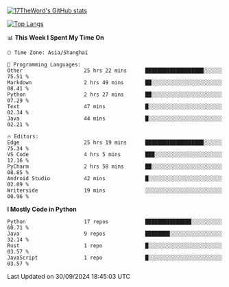 [![17TheWord's GitHub stats](https://github-readme-stats.vercel.app/api?username=17TheWord&count_private=true&show_icons=true)](https://github.com/anuraghazra/github-readme-stats)

[![Top Langs](https://github-readme-stats.vercel.app/api/top-langs/?username=17TheWord&layout=compact&hide=html)](https://github.com/anuraghazra/github-readme-stats)


<!--START_SECTION:waka-->
📊 **This Week I Spent My Time On** 

```text
🕑︎ Time Zone: Asia/Shanghai

💬 Programming Languages: 
Other                    25 hrs 22 mins      ███████████████████░░░░░░   75.51 % 
Markdown                 2 hrs 49 mins       ██░░░░░░░░░░░░░░░░░░░░░░░   08.41 % 
Python                   2 hrs 27 mins       ██░░░░░░░░░░░░░░░░░░░░░░░   07.29 % 
Text                     47 mins             █░░░░░░░░░░░░░░░░░░░░░░░░   02.34 % 
Java                     44 mins             █░░░░░░░░░░░░░░░░░░░░░░░░   02.21 % 

🔥 Editors: 
Edge                     25 hrs 19 mins      ███████████████████░░░░░░   75.34 % 
VS Code                  4 hrs 5 mins        ███░░░░░░░░░░░░░░░░░░░░░░   12.16 % 
PyCharm                  2 hrs 58 mins       ██░░░░░░░░░░░░░░░░░░░░░░░   08.85 % 
Android Studio           42 mins             █░░░░░░░░░░░░░░░░░░░░░░░░   02.09 % 
Writerside               19 mins             ░░░░░░░░░░░░░░░░░░░░░░░░░   00.96 % 
```

**I Mostly Code in Python** 

```text
Python                   17 repos            ███████████████░░░░░░░░░░   60.71 % 
Java                     9 repos             ████████░░░░░░░░░░░░░░░░░   32.14 % 
Rust                     1 repo              █░░░░░░░░░░░░░░░░░░░░░░░░   03.57 % 
JavaScript               1 repo              █░░░░░░░░░░░░░░░░░░░░░░░░   03.57 % 
```




 Last Updated on 30/09/2024 18:45:03 UTC
<!--END_SECTION:waka-->
